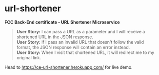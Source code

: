 # url-shortener
**FCC Back-End certificate - URL Shortener Microservice** <br>

>**User Story:** I can pass a URL as a parameter and I will receive a shortened URL in the JSON response.<br>
>**User Story:** If I pass an invalid URL that doesn't follow the valid format, the JSON response will contain an error instead.<br>
>**User Story:** When I visit that shortened URL, it will redirect me to my original link.<br>

Head to https://ce-url-shortener.herokuapp.com/ for live demo.
